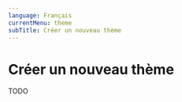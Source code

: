 ```yaml
---
language: Français
currentMenu: theme
subTitle: Créer un nouveau thème
---
```


# Créer un nouveau thème

TODO